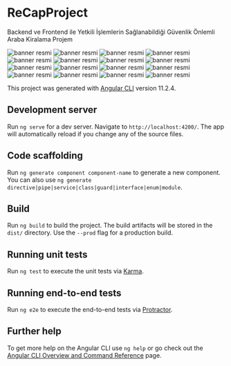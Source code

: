 # ReCapProject

Backend ve Frontend ile Yetkili İşlemlerin Sağlanabildiği Güvenlik Önlemli Araba Kiralama Projem

![banner resmi](https://github.com/rabianur412/ReCapProject-Frontend/blob/master/src/images/%C3%9CyeOl.png)
![banner resmi](https://github.com/rabianur412/ReCapProject-Frontend/blob/master/src/images/Yanl%C4%B1%C5%9FGiri%C5%9F.png)
![banner resmi](https://github.com/rabianur412/ReCapProject-Frontend/blob/master/src/images/Kay%C4%B1tl%C4%B1Giris.png)
![banner resmi](https://github.com/rabianur412/ReCapProject-Frontend/blob/master/src/images/Buton.png)
![banner resmi](https://github.com/rabianur412/ReCapProject-Frontend/blob/master/src/images/Buton2.png)
![banner resmi](https://github.com/rabianur412/ReCapProject-Frontend/blob/master/src/images/MarkayaG%C3%B6re(gri%20araba%20g%C3%BCncellenecek).png)
![banner resmi](https://github.com/rabianur412/ReCapProject-Frontend/blob/master/src/images/RengeG%C3%B6re.png)
![banner resmi](https://github.com/rabianur412/ReCapProject-Frontend/blob/master/src/images/ArabaDetay%C4%B1%C4%B1.png)
![banner resmi](https://github.com/rabianur412/ReCapProject-Frontend/blob/master/src/images/KrediKart%C4%B1.png)
![banner resmi](https://github.com/rabianur412/ReCapProject-Frontend/blob/master/src/images/ArabaG%C3%BCncelleme%C3%96ncesi.png)
![banner resmi](https://github.com/rabianur412/ReCapProject-Frontend/blob/master/src/images/ArabaG%C3%BCncellemeSonras%C4%B1.png)
![banner resmi](https://github.com/rabianur412/ReCapProject-Frontend/blob/master/src/images/yetkiliislemler.png)
![banner resmi](https://github.com/rabianur412/ReCapProject-Frontend/blob/master/src/images/ekleme.png)
![banner resmi](https://github.com/rabianur412/ReCapProject-Frontend/blob/master/src/images/MarkaG%C3%BCncelleme.png)
![banner resmi](https://github.com/rabianur412/ReCapProject-Frontend/blob/master/src/images/Backend.png)
![banner resmi](https://github.com/rabianur412/ReCapProject-Frontend/blob/master/src/images/sqltablo.png)


This project was generated with [Angular CLI](https://github.com/angular/angular-cli) version 11.2.4.

## Development server

Run `ng serve` for a dev server. Navigate to `http://localhost:4200/`. The app will automatically reload if you change any of the source files.

## Code scaffolding

Run `ng generate component component-name` to generate a new component. You can also use `ng generate directive|pipe|service|class|guard|interface|enum|module`.

## Build

Run `ng build` to build the project. The build artifacts will be stored in the `dist/` directory. Use the `--prod` flag for a production build.

## Running unit tests

Run `ng test` to execute the unit tests via [Karma](https://karma-runner.github.io).

## Running end-to-end tests

Run `ng e2e` to execute the end-to-end tests via [Protractor](http://www.protractortest.org/).

## Further help

To get more help on the Angular CLI use `ng help` or go check out the [Angular CLI Overview and Command Reference](https://angular.io/cli) page.
